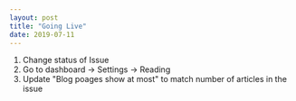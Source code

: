 ```yaml
---
layout: post
title: "Going Live"
date: 2019-07-11 
---
```

1. Change status of Issue
2. Go to dashboard -> Settings -> Reading
3. Update "Blog poages show at most" to match number of articles in the issue